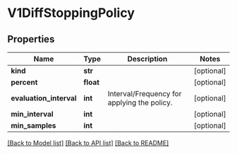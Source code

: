 # V1DiffStoppingPolicy

## Properties
Name | Type | Description | Notes
------------ | ------------- | ------------- | -------------
**kind** | **str** |  | [optional] 
**percent** | **float** |  | [optional] 
**evaluation_interval** | **int** | Interval/Frequency for applying the policy. | [optional] 
**min_interval** | **int** |  | [optional] 
**min_samples** | **int** |  | [optional] 

[[Back to Model list]](../README.md#documentation-for-models) [[Back to API list]](../README.md#documentation-for-api-endpoints) [[Back to README]](../README.md)


